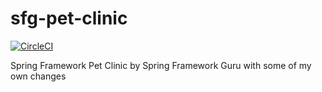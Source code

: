 # sfg-pet-clinic

[![CircleCI](https://circleci.com/gh/gaetanBloch/sfg-pet-clinic.svg?style=svg)](https://circleci.com/gh/gaetanBloch/sfg-pet-clinic)

Spring Framework Pet Clinic by Spring Framework Guru with some of my own changes
